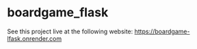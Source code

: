 # boardgame_flask

See this project  live at the following website: https://boardgame-lfask.onrender.com
